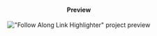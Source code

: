 <div align="center">

#### Preview

!["Follow Along Link Highlighter" project preview](https://i.postimg.cc/d1m1vFMS/follow-along-nav.gif)

</div>
